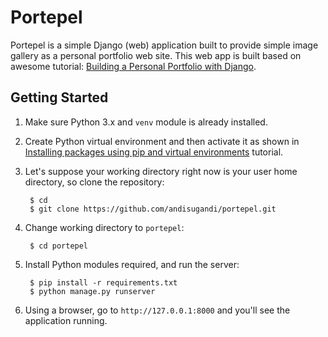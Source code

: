 # Portepel

Portepel is a simple Django (web) application built to provide simple image gallery as a personal portfolio web site. This web app is built based on awesome tutorial: [Building a Personal Portfolio with Django](https://www.lynda.com/Django-tutorials/Building-Personal-Portfolio-Django/761962-2.html).

## Getting Started

1. Make sure Python 3.x and `venv` module is already installed.

2. Create Python virtual environment and then activate it as shown in [Installing packages using pip and virtual environments](https://packaging.python.org/guides/installing-using-pip-and-virtual-environments/) tutorial.

3. Let's suppose your working directory right now is your user home directory, so clone the repository:

        $ cd
        $ git clone https://github.com/andisugandi/portepel.git

4. Change working directory to `portepel`:

        $ cd portepel

5. Install Python modules required, and run the server:

        $ pip install -r requirements.txt
        $ python manage.py runserver

6. Using a browser, go to `http://127.0.0.1:8000` and you'll see the application running.
